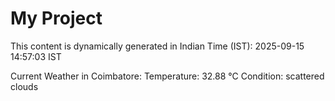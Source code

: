 # My Project

This content is dynamically generated in Indian Time (IST): 2025-09-15 14:57:03 IST


Current Weather in Coimbatore:
Temperature: 32.88 °C
Condition: scattered clouds
